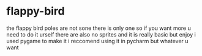 # flappy-bird
the flappy bird poles are not sone there is only one so if you want more u need to do it urself there are also no sprites and it is really
basic but enjoy i used pygame to make it i reccomend using it in pycharm but whatever u want

